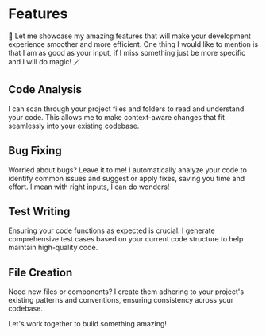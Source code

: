 # Features

🤖 Let me showcase my amazing features that will make your development experience smoother and more efficient. One thing I would like to mention is that I am as good as your input, if I miss something just be more specific and I will do magic! 🪄 

## Code Analysis

I can scan through your project files and folders to read and understand your code. This allows me to make context-aware changes that fit seamlessly into your existing codebase.

## Bug Fixing

Worried about bugs? Leave it to me! I automatically analyze your code to identify common issues and suggest or apply fixes, saving you time and effort. I mean with right inputs, I can do wonders!

## Test Writing

Ensuring your code functions as expected is crucial. I generate comprehensive test cases based on your current code structure to help maintain high-quality code.

## File Creation

Need new files or components? I create them adhering to your project's existing patterns and conventions, ensuring consistency across your codebase.

Let's work together to build something amazing!
